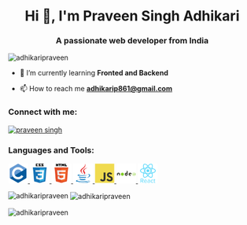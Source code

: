 <h1 align="center">Hi 👋, I'm Praveen Singh Adhikari</h1>
<h3 align="center">A passionate web developer from India</h3>

<p align="left"> <img src="https://komarev.com/ghpvc/?username=adhikaripraveen&label=Profile%20views&color=0e75b6&style=flat" alt="adhikaripraveen" /> </p>

- 🌱 I’m currently learning **Fronted and Backend**

- 📫 How to reach me **adhikarip861@gmail.com**

<h3 align="left">Connect with me:</h3>
<p align="left">
<a href="https://fb.com/praveen singh" target="blank"><img align="center" src="https://raw.githubusercontent.com/rahuldkjain/github-profile-readme-generator/master/src/images/icons/Social/facebook.svg" alt="praveen singh" height="30" width="40" /></a>
</p>

<h3 align="left">Languages and Tools:</h3>
<p align="left"> <a href="https://www.cprogramming.com/" target="_blank" rel="noreferrer"> <img src="https://raw.githubusercontent.com/devicons/devicon/master/icons/c/c-original.svg" alt="c" width="40" height="40"/> </a> <a href="https://www.w3schools.com/cpp/" target="_blank" rel="noreferrer"> <a href="https://www.w3schools.com/css/" target="_blank" rel="noreferrer"> <img src="https://raw.githubusercontent.com/devicons/devicon/master/icons/css3/css3-original-wordmark.svg" alt="css3" width="40" height="40"/> </a>  <a href="https://www.w3.org/html/" target="_blank" rel="noreferrer"> <img src="https://raw.githubusercontent.com/devicons/devicon/master/icons/html5/html5-original-wordmark.svg" alt="html5" width="40" height="40"/> </a> <a href="https://www.java.com" target="_blank" rel="noreferrer"> <img src="https://raw.githubusercontent.com/devicons/devicon/master/icons/java/java-original.svg" alt="java" width="40" height="40"/> </a> <a href="https://developer.mozilla.org/en-US/docs/Web/JavaScript" target="_blank" rel="noreferrer"> <img src="https://raw.githubusercontent.com/devicons/devicon/master/icons/javascript/javascript-original.svg" alt="javascript" width="40" height="40"/> </a> <a href="https://nodejs.org" target="_blank" rel="noreferrer"> <img src="https://raw.githubusercontent.com/devicons/devicon/master/icons/nodejs/nodejs-original-wordmark.svg" alt="nodejs" width="40" height="40"/> </a> <a href="https://reactjs.org/" target="_blank" rel="noreferrer"> <img src="https://raw.githubusercontent.com/devicons/devicon/master/icons/react/react-original-wordmark.svg" alt="react" width="40" height="40"/> </a> </p>

<p><img align="left" src="https://github-readme-stats.vercel.app/api/top-langs?username=adhikaripraveen&show_icons=true&locale=en&layout=compact" alt="adhikaripraveen" /></p>

<p>&nbsp;<img align="center" src="https://github-readme-stats.vercel.app/api?username=adhikaripraveen&show_icons=true&locale=en" alt="adhikaripraveen" /></p>

<p><img align="center" src="https://github-readme-streak-stats.herokuapp.com/?user=adhikaripraveen&" alt="adhikaripraveen" /></p>

